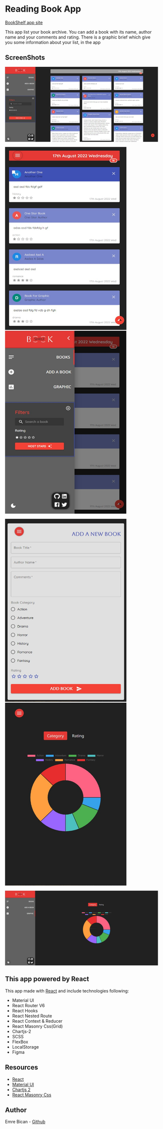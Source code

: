 # Reading Book App
[BookShelf app site](https://react-mui-bookshelf.netlify.app/)

This app list your book archive.
You can add a book with its name, author name and your comments and rating.
There is a graphic brief which give you some information about your list, in the app

## ScreenShots

<img src="/public/images/img-1.jpg" alt="img-1">

<p float="left">
<img src="/public/images/img-2.jpg" alt="img-2" style="height: 600px; width:400px;"/>
<img src="/public/images/img-3.jpg" alt="img-3" style="height: 600px; width:400px;"/>
</p>
<p float="right">
<img src="/public/images/img-4.jpg" alt="img-4" style="height: 600px; width:400px;"/>
<img src="/public/images/img-6.jpg" alt="img-6" style="height: 600px; width:400px;"/>
</p>
<img src="/public/images/img-5.jpg" alt="img-5"/>

## This app powered by React

This app made with [React](https://reactjs.org/) and include technologies following:

- Material UI
- React Router V6
- React Hooks
- React Nested Route
- React Context & Reducer
- React Masonry Css(Grid)
- Chartjs-2
- SCSS
- FlexBox
- LocalStorage
- Figma

## Resources

- [React](https://reactjs.org/)
- [Material UI](https://mui.com/)
- [Chartjs 2](https://react-chartjs-2.js.org/)
- [React Masonry Css](https://www.npmjs.com/package/react-masonry-css)

## Author

Emre Bican - [Github](https://github.com/emrebican)
